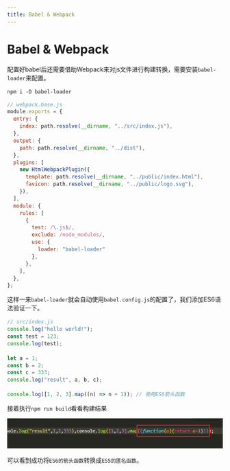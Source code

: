 ```yaml
---
title: Babel & Webpack
---
```


# Babel & Webpack
配置好babel后还需要借助Webpack来对js文件进行构建转换，需要安装`babel-loader`来配置。
```shell
npm i -D babel-loader
```

```js {15-25}
// webpack.base.js
module.exports = {
  entry: {
    index: path.resolve(__dirname, "../src/index.js"),
  },
  output: {
    path: path.resolve(__dirname, "../dist"),
  },
  plugins: [
    new HtmlWebpackPlugin({
      template: path.resolve(__dirname, "../public/index.html"),
      favicon: path.resolve(__dirname, "../public/logo.svg"),
    }),
  ],
  module: {
    rules: [
      {
        test: /\.js$/,
        exclude: /node_modules/,
        use: {
          loader: "babel-loader"
        },
      },
    ],
  },
};
```
这样一来`babel-loader`就会自动使用`babel.config.js`的配置了，我们添加ES6语法验证一下。
```js {11}
// src/index.js
console.log("hello world!");
const test = 123;
console.log(test);

let a = 1;
const b = 2;
const c = 333;
console.log("result", a, b, c);

console.log([1, 2, 3].map((n) => n + 1)); // 使用ES6箭头函数
```
接着执行`npm run build`看看构建结果

![](./babel01.png)

可以看到成功将`ES6的箭头函数`转换成`ES5的匿名函数`。